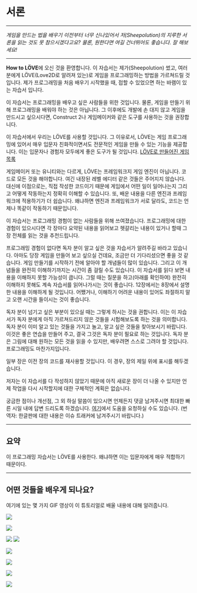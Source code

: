 # 서론

___

*게임을 만드는 법을 배우기 이전부터 너무 신나있어서 저(Sheepolution)의 지루한 서론을 읽는 것도 못 참으시겠다고요? 물론, 원한다면 여길 건너뛰어도 좋습니다. 잘 해보세요!*
___

**How to LÖVE**에 오신 것을 환영합니다. 이 자습서는 제가(Sheepolution) 썼고, 여러분에게 LÖVE(Love2D로 알려져 있는)로 게임을 프로그래밍하는 방법을 가르쳐드릴 것입니다. 제가 프로그래밍을 처음 배우기 시작했을 때, 접할 수 있었으면 하는 바램이 있는 자습서 입니다.

이 자습서는 프로그래밍을 배우고 싶은 사람들을 위한 것입니다. 물론, 게임을 만들기 위해 프로그래밍을 배워야 하는 것은 아닙니다. 그 이후에도 개발에 손 대지 않고 게임을 만드시고 싶으시다면, Construct 2나 게임메이커와 같은 도구를 사용하는 것을 권장합니다.

이 자습서에서 우리는 LÖVE를 사용할 것입니다. 그 이유로서, LÖVE는 게임 프로그래밍에 있어서 매우 입문자 친화적이면서도 전문적인 게임을 만들 수 있는 기능을 제공합니다. 이는 입문자나 경험자 모두에게 좋은 도구가 될 것입니다. [LÖVE로 만들어진 게임 목록](https://store.steampowered.com/curator/32659238-L%C3%96VE-Games/)

게임메이커 또는 유니티와는 다르게, LÖVE는 프레임워크지 게임 엔진이 아닙니다. 코드로 모든 것을 해야합니다. 여긴 내장된 레벨 에디터 같은 것들은 주어지지 않습니다. 대신에 이점으로는, 직접 작성한 코드이기 때문에 게임에서 어떤 일이 일어나는지 그리고 어떻게 작동하는지 정확히 이해할 수 있습니다. 또, 배운 내용을 다른 엔진과 프레임워크에 적용하기가 더 쉽습니다. 왜냐하면 엔진과 프레임워크가 서로 달라도, 코드는 언제나 똑같이 작동하기 때문입니다.

이 자습서는 프로그래밍 경험이 없는 사람들을 위해 쓰여졌습니다. 프로그래밍에 대한 경험이 있으시다면 각 장마다 요약된 내용을 읽어보고 헷갈리는 내용이 있거나 할때 그 장 전체를 읽는 것을 추천드립니다.

프로그래밍 경험이 없다면 독자 분이 알고 싶은 것을 자습서가 알려주길 바라고 있습니다. 아마도 당장 게임을 만들어 보고 싶으실 건데요, 조금만 더 기다리셨으면 좋을 것 같습니다. 게임 만들기를 시작하기 전에 알아야 할 개념들이 많이 있습니다. 그리고 이 개념들을 완전히 이해하기까지는 시간이 좀 걸릴 수도 있습니다. 이 자습서를 읽다 보면 내용을 이해하지 못할 가능성이 큽니다. 그럴 때는 질문을 하고(아래를 확인하여) 완전히 이해하지 못해도 계속 자습서를 읽어나가시는 것이 좋습니다. 12장에서는 8장에서 설명한 내용을 이해하게 될 것입니다. 어쨌거나, 이해하기 어려운 내용이 있어도 좌절하지 말고 오랜 시간을 들이시는 것이 좋습니다.

독자 분이 넘기고 싶은 부분이 있으실 때는 그렇게 하시는 것을 권합니다. 이는 이 자습서가 독자 분에게 아직 가르쳐드리지 않은 것들을 시험해보도록 하는 것을 의미합니다. 독자 분이 이미 알고 있는 것들을 가지고 놀고, 알고 싶은 것들을 찾아보시기 바랍니다. 이것은 좋은 연습을 만들어 주고, 결국 그것은 독자 분이 필요로 하는 것입니다. 독자 분은 그림에 대해 원하는 모든 것을 읽을 수 있지만, 배우려면 스스로 그려야 할 것입니다. 프로그래밍도 마찬가지입니다.

일부 장은 이전 장의 코드를 재사용할 것입니다. 이 경우, 장의 제일 위에 표시를 해두겠습니다.

저자는 이 자습서를 다 작성하지 않았기 때문에 아직 새로운 장이 더 나올 수 있지만 언제 작업을 다시 시작할지에 대한 구체적인 계획은 없습니다.

궁금한 점이나 개선점, 그 외 하실 말씀이 있으시면 언제든지 댓글 남겨주시면 최대한 빠른 시일 내에 답변 드리도록 하겠습니다. [여기](https://discord.gg/MHtXaxQ)에서 도움을 요청하실 수도 있습니다.
(번역자: 한글판에 대한 내용은 이슈 트래커에 남겨주시기 바랍니다.)

___

## 요약

이 프로그래밍 자습서는 LÖVE를 사용한다. 왜냐하면 이는 입문자에게 매우 적합하기 때문이다.

___

## 어떤 것들을 배우게 되나요?

여기에 있는 몇 가지 GIF 영상이 이 튜토리얼로 배울 내용에 대해 알려줍니다.

![](/images/book/14/demo.gif)

![](/images/book/16/following_circle_distance.gif)

![](/images/book/17/jump_help.png) ![](/images/book/17/jump.gif)

![](/images/book/18/tile-move-2.gif)

![](/images/book/22/splitscreen.gif)

![](/images/book/23/box_wall_good.gif)

![](/images/book/24/jumping.gif)
